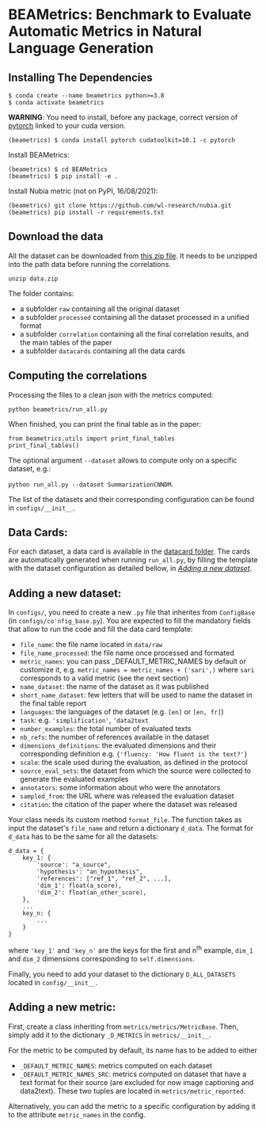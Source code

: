 # BEAMetrics: Benchmark to Evaluate Automatic Metrics in Natural Language Generation

## Installing The Dependencies
```
$ conda create --name beametrics python>=3.8
$ conda activate beametrics
```
**WARNING**: You need to install, before any package, correct version of [pytorch](https://pytorch.org/get-started/locally/#start-locally) linked to your cuda version.
```
(beametrics) $ conda install pytorch cudatoolkit=10.1 -c pytorch
```

Install BEAMetrics:
```
(beametrics) $ cd BEAMetrics
(beametrics) $ pip install -e .
```

Install Nubia metric (not on PyPI, 16/08/2021):
```
(beametrics) git clone https://github.com/wl-research/nubia.git
(beametrics) pip install -r requirements.txt
```



## Download the data
All the dataset can be downloaded from [this zip file](https://drive.google.com/file/d/1ILzn7tRZqBUYf9yb3IskyvLL_eo53dOA/view?usp=sharing). It needs to be unzipped into the path data before running the correlations.
```
unzip data.zip
```

The folder contains:
- a subfolder `raw` containing all the original dataset
- a subfolder `processed` containing all the dataset processed in a unified format
- a subfolder `correlation` containing all the final correlation results, and the main tables of the paper
- a subfolder `datacards` containing all the data cards

## Computing the correlations

Processing the files to a clean json with the metrics computed:
```
python beametrics/run_all.py
```

When finished, you can print the final table as in the paper: 

```
from beametrics.utils import print_final_tables
print_final_tables()
```
 
The optional argument `--dataset` allows to compute only on a specific dataset, e.g.:

 `python run_all.py --dataset SummarizationCNNDM`. 
 
The list of the datasets and their corresponding configuration can be found in `configs/__init__`.

## Data Cards:

For each dataset, a data card is available in the [datacard folder](https://github.com/ThomasScialom/BEAMetrics/tree/main/data/datacards). The cards are automatically generated when running `run_all.py`, by filling the template with the dataset configuration as detailed bellow, in *[Adding a new dataset](#adding-a-new-dataset)*. 

## Adding a new dataset:

In `configs/`, you need to create a new `.py` file that inherites from `ConfigBase` (in `configs/co'nfig_base.py`). 
You are expected to fill the mandatory fields that allow to run the code and fill the data card template:
- `file_name`: the file name located in `data/raw`
- `file_name_processed`: the file name once processed and formated
- `metric_names`: you can pass _DEFAULT_METRIC_NAMES by default or customize it, e.g. `metric_names = metric_names + ('sari',)` where `sari` corresponds to a valid metric (see the next section)
- `name_dataset`: the name of the dataset as it was published
- `short_name_dataset`: few letters that will be used to name the dataset in the final table report
- `languages`: the languages of the dataset (e.g. `[en]` or `[en, fr]`)
- `task`: e.g. `'simplification'`, `'data2text`
- `number_examples`: the total number of evaluated texts
- `nb_refs`: the number of references available in the dataset
- `dimensions_definitions`: the evaluated dimensions and their corresponding definition e.g. `{'fluency: 'How fluent is the text?'}`
- `scale`: the scale used during the evaluation, as defined in the protocol
- `source_eval_sets`: the dataset from which the source were collected to generate the evaluated examples
- `annotators`: some information about who were the annotators
- `sampled_from`: the URL where was released the evaluation dataset
- `citation`: the citation of the paper where the dataset was released

Your class needs its custom method `format_file`. The function takes as input the dataset's `file_name` and return a dictionary `d_data`.
The format for `d_data` has to be the same for all the datasets:

```
d_data = {
    key_1: {
        'source': "a_source", 
        'hypothesis': "an_hypothesis",
        'references': ["ref_1", "ref_2", ...],
        'dim_1': float(a_score),
        'dim_2': float(an_other_score),
    },
    ...
    key_n: {
        ...
    }
}
```
where `'key_1'` and `'key_n'` are the keys for the first and n<sup>th</sup> example, `dim_1` and `dim_2` dimensions corresponding to `self.dimensions`.

Finally, you need to add your dataset to the dictionary `D_ALL_DATASETS` located in `config/__init__`.

## Adding a new metric:

First, create a class inheriting from `metrics/metrics/MetricBase`. Then, simply add it to the dictionary `_D_METRICS` in `metrics/__init__`.

For the metric to be computed by default, its name has to be added to either
- `_DEFAULT_METRIC_NAMES`: metrics computed on each dataset
- `_DEFAULT_METRIC_NAMES_SRC`: metrics computed on dataset that have a text format for their source (are excluded for now image captioning and data2text).
These two tuples are located in `metrics/metric_reported`. 

Alternatively, you can add the metric to a specific configuration by adding it to the attribute `metric_names` in the config.

